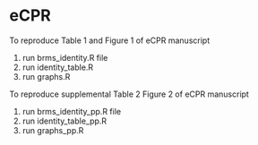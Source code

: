 # eCPR

To reproduce Table 1 and Figure 1 of eCPR manuscript

1. run brms_identity.R file
2. run identity_table.R
3. run graphs.R

To reproduce supplemental Table 2 Figure 2 of eCPR manuscript

1. run brms_identity_pp.R file
2. run identity_table_pp.R
3. run graphs_pp.R


